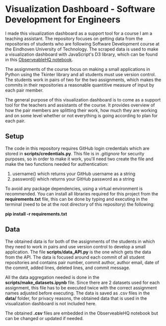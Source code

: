 # Visualization Dashboard - Software Development for Engineers

I made this visualization dashboard as a support tool for a course I am a teaching assistant. The repository focuses on getting data from the repositories of students who are following Software Development course at the Eindhoven University of Technology. The scraped data is used to make a visualization dashboard with JavaScript's D3 library, which can be found in this [ObserveableHQ notebook](https://observablehq.com/d/2eccff7de8a6b7e1).

The assignments of the course focus on making a small applications in Python using the Tkinter library and all students must use version control. The students work in pairs of two for the two assignments, which makes the commits in their repositories a reasonable quantitive measure of input by each pair member.

The general purpose of this visualization dashboard is to come as a support tool for the teachers and assistants of the course. It provides overview of how the pair members are splitting their work, how much they are working and on some level whether or not everything is going according to plan for each pair.

## Setup

The code in this repository requires GitHub login credentials which are stored in **scripts/credentials.py**. This file is in _.gitignore_ for security purposes, so in order to make it work, you'll need two create the file and make the two functions needed for authentication:

1. username() which returns your GitHub username as a string
2. password() which returns your GitHub password as a string

To avoid any package dependencies, using a virtual environment is recommended. You can install all libraries required for this project from the **requirements.txt** file, this can be done by typing and executing in the terminal (need to be at the root directory of this repository) the following:

**pip install -r requirements.txt**

## Data

The obtained data is for both of the assignments of the students in which they need to work in pairs and use version control to develop a small application. The file **scripts/data_API.py** is the one which gets the data from the API. The data is focused around each commit of all student repositories and contains pair number, commit author, author email, date of the commit, added lines, deleted lines, and commit message.

All the data aggregation needed is done in the **scripts/make_datasets.ipynb** file. Since there are 2 datasets used for each assignment, this file has to be executed twice with the correct assignment names adjusted before executing. The data is saved as .csv files in the **data/** folder, for privacy reasons, the obtained data that is used in the visualization dashboard is not included here.

The obtained **.csv** files are embedded in the ObserveableHQ notebook but can be changed or updated if needed.